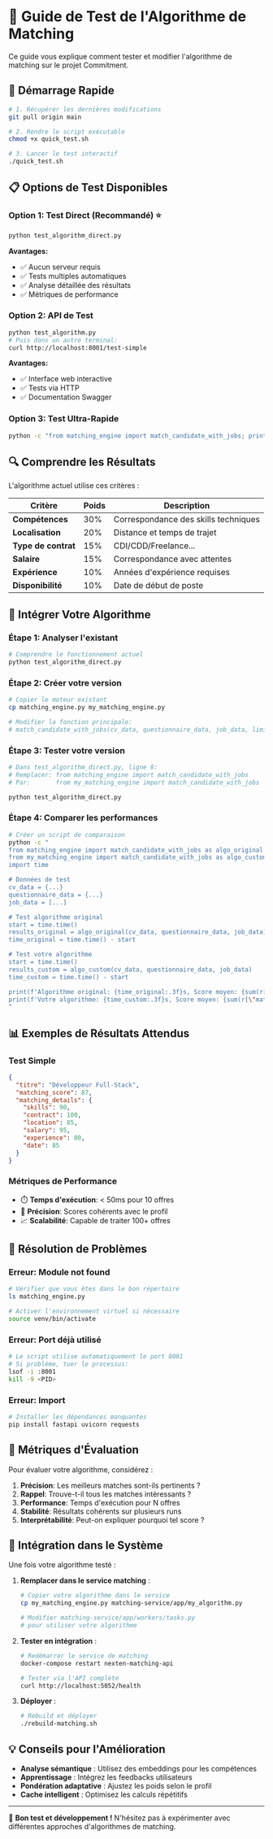 # 🧪 Guide de Test de l'Algorithme de Matching

Ce guide vous explique comment tester et modifier l'algorithme de matching sur le projet Commitment.

## 🚀 Démarrage Rapide

```bash
# 1. Récupérer les dernières modifications
git pull origin main

# 2. Rendre le script exécutable
chmod +x quick_test.sh

# 3. Lancer le test interactif
./quick_test.sh
```

## 📋 Options de Test Disponibles

### Option 1: Test Direct (Recommandé) ⭐
```bash
python test_algorithm_direct.py
```
**Avantages:**
- ✅ Aucun serveur requis
- ✅ Tests multiples automatiques
- ✅ Analyse détaillée des résultats
- ✅ Métriques de performance

### Option 2: API de Test
```bash
python test_algorithm.py
# Puis dans un autre terminal:
curl http://localhost:8001/test-simple
```
**Avantages:**
- ✅ Interface web interactive
- ✅ Tests via HTTP
- ✅ Documentation Swagger

### Option 3: Test Ultra-Rapide
```bash
python -c "from matching_engine import match_candidate_with_jobs; print('Test OK')"
```

## 🔍 Comprendre les Résultats

L'algorithme actuel utilise ces critères :

| Critère | Poids | Description |
|---------|-------|-------------|
| **Compétences** | 30% | Correspondance des skills techniques |
| **Localisation** | 20% | Distance et temps de trajet |
| **Type de contrat** | 15% | CDI/CDD/Freelance... |
| **Salaire** | 15% | Correspondance avec attentes |
| **Expérience** | 10% | Années d'expérience requises |
| **Disponibilité** | 10% | Date de début de poste |

## 🔧 Intégrer Votre Algorithme

### Étape 1: Analyser l'existant
```bash
# Comprendre le fonctionnement actuel
python test_algorithm_direct.py
```

### Étape 2: Créer votre version
```bash
# Copier le moteur existant
cp matching_engine.py my_matching_engine.py

# Modifier la fonction principale:
# match_candidate_with_jobs(cv_data, questionnaire_data, job_data, limit)
```

### Étape 3: Tester votre version
```bash
# Dans test_algorithm_direct.py, ligne 8:
# Remplacer: from matching_engine import match_candidate_with_jobs
# Par:       from my_matching_engine import match_candidate_with_jobs

python test_algorithm_direct.py
```

### Étape 4: Comparer les performances
```bash
# Créer un script de comparaison
python -c "
from matching_engine import match_candidate_with_jobs as algo_original
from my_matching_engine import match_candidate_with_jobs as algo_custom
import time

# Données de test
cv_data = {...}
questionnaire_data = {...}
job_data = [...]

# Test algorithme original
start = time.time()
results_original = algo_original(cv_data, questionnaire_data, job_data)
time_original = time.time() - start

# Test votre algorithme
start = time.time()
results_custom = algo_custom(cv_data, questionnaire_data, job_data)
time_custom = time.time() - start

print(f'Algorithme original: {time_original:.3f}s, Score moyen: {sum(r[\"matching_score\"] for r in results_original)/len(results_original):.1f}%')
print(f'Votre algorithme: {time_custom:.3f}s, Score moyen: {sum(r[\"matching_score\"] for r in results_custom)/len(results_custom):.1f}%')
"
```

## 📊 Exemples de Résultats Attendus

### Test Simple
```json
{
  "titre": "Développeur Full-Stack",
  "matching_score": 87,
  "matching_details": {
    "skills": 90,
    "contract": 100,
    "location": 85,
    "salary": 95,
    "experience": 80,
    "date": 85
  }
}
```

### Métriques de Performance
- ⏱️ **Temps d'exécution**: < 50ms pour 10 offres
- 🎯 **Précision**: Scores cohérents avec le profil
- 📈 **Scalabilité**: Capable de traiter 100+ offres

## 🐛 Résolution de Problèmes

### Erreur: Module not found
```bash
# Vérifier que vous êtes dans le bon répertoire
ls matching_engine.py

# Activer l'environnement virtuel si nécessaire
source venv/bin/activate
```

### Erreur: Port déjà utilisé
```bash
# Le script utilise automatiquement le port 8001
# Si problème, tuer le processus:
lsof -i :8001
kill -9 <PID>
```

### Erreur: Import
```bash
# Installer les dépendances manquantes
pip install fastapi uvicorn requests
```

## 🎯 Métriques d'Évaluation

Pour évaluer votre algorithme, considérez :

1. **Précision**: Les meilleurs matches sont-ils pertinents ?
2. **Rappel**: Trouve-t-il tous les matches intéressants ?
3. **Performance**: Temps d'exécution pour N offres
4. **Stabilité**: Résultats cohérents sur plusieurs runs
5. **Interprétabilité**: Peut-on expliquer pourquoi tel score ?

## 🚀 Intégration dans le Système

Une fois votre algorithme testé :

1. **Remplacer dans le service matching** :
   ```bash
   # Copier votre algorithme dans le service
   cp my_matching_engine.py matching-service/app/my_algorithm.py
   
   # Modifier matching-service/app/workers/tasks.py
   # pour utiliser votre algorithme
   ```

2. **Tester en intégration** :
   ```bash
   # Redémarrer le service de matching
   docker-compose restart nexten-matching-api
   
   # Tester via l'API complète
   curl http://localhost:5052/health
   ```

3. **Déployer** :
   ```bash
   # Rebuild et déployer
   ./rebuild-matching.sh
   ```

## 💡 Conseils pour l'Amélioration

- **Analyse sémantique** : Utilisez des embeddings pour les compétences
- **Apprentissage** : Intégrez les feedbacks utilisateurs
- **Pondération adaptative** : Ajustez les poids selon le profil
- **Cache intelligent** : Optimisez les calculs répétitifs

---

🎉 **Bon test et développement !** N'hésitez pas à expérimenter avec différentes approches d'algorithmes de matching.
